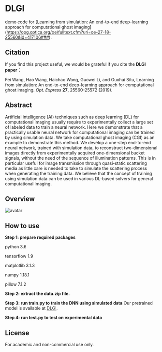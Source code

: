 # DLGI
demo code for [Learning from simulation: An end-to-end deep-learning approach for computational ghost imaging] (https://opg.optica.org/oe/fulltext.cfm?uri=oe-27-18-25560&id=417106###).

## Citation
If you find this project useful, we would be grateful if you cite the **DLGI paper：**

Fei Wang, Hao Wang, Haichao Wang, Guowei Li, and Guohai Situ, Learning from simulation: An end-to-end deep-learning approach for computational ghost imaging. *Opt. Express* **27**, 25560-25572 (2019).

## Abstract
Artificial intelligence (AI) techniques such as deep learning (DL) for computational imaging usually require to experimentally collect a large set of labeled data to train a neural network. Here we demonstrate that a practically usable neural network for computational imaging can be trained by using simulation data. We take computational ghost imaging (CGI) as an example to demonstrate this method. We develop a one-step end-to-end neural network, trained with simulation data, to reconstruct two-dimensional images directly from experimentally acquired one-dimensional bucket signals, without the need of the sequence of illumination patterns. This is in particular useful for image transmission through quasi-static scattering media as little care is needed to take to simulate the scattering process when generating the training data. We believe that the concept of training using simulation data can be used in various DL-based solvers for general computational imaging.

## Overview
![avatar](https://opg.optica.org/getimagev2.cfm?img=QxRzaBx%2BiWqoEUhUCmHnElLBoAafOUC8FhR2zAxpBpA%3D)

## How to use
**Step 1: prepare required packages**

python 3.6

tensorflow 1.9

matplotlib 3.1.3

numpy 1.18.1

pillow 7.1.2

**Step 2: extract the data.zip file.**

**Step 3: run train.py to train the DNN using simulated data**
Our pretrained model is available at [DLGI](https://drive.google.com/file/d/12DmpaUAVgL5srvdEyst4M0ZEYAwpF9Sw/view?usp=sharing).

**Step 4: run test.py to test on experimental data**

## License
For academic and non-commercial use only.
